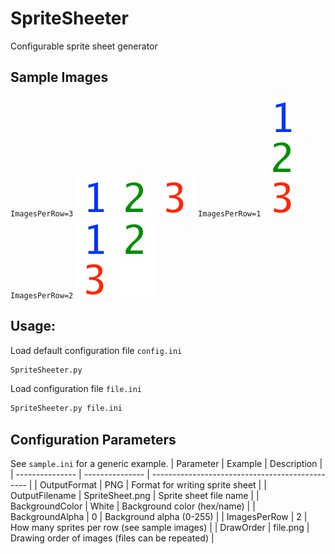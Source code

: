 # SpriteSheeter
Configurable sprite sheet generator

## Sample Images
`ImagesPerRow=3`
![alt text](https://github.com/jiinurppa/SpriteSheeter/raw/master/SpriteSheetHorizontal.png "Horizontal Sample Image")
`ImagesPerRow=1`
![alt text](https://github.com/jiinurppa/SpriteSheeter/raw/master/SpriteSheetVertical.png "vertical Sample Image")
`ImagesPerRow=2`
![alt text](https://github.com/jiinurppa/SpriteSheeter/raw/master/SpriteSheet.png "Grid Sample Image")

## Usage:
Load default configuration file `config.ini`
```bash
SpriteSheeter.py
```
Load configuration file `file.ini`
```bash
SpriteSheeter.py file.ini
```

## Configuration Parameters
See `sample.ini` for a generic example.
| Parameter       | Example         | Description                                     |
| --------------- | --------------- | ----------------------------------------------- |
| OutputFormat    | PNG             | Format for writing sprite sheet                 |
| OutputFilename  | SpriteSheet.png | Sprite sheet file name                          |
| BackgroundColor | White           | Background color (hex/name)                     |
| BackgroundAlpha | 0               | Background alpha (0-255)                        |
| ImagesPerRow    | 2               | How many sprites per row (see sample images)    |
| DrawOrder       | file.png        | Drawing order of images (files can be repeated) |
